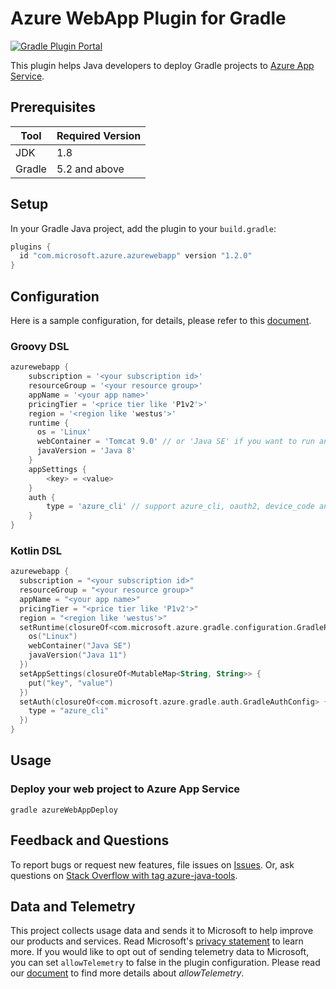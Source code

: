 # Azure WebApp Plugin for Gradle
[![Gradle Plugin Portal](https://img.shields.io/maven-metadata/v.svg?colorB=007ec6&label=Azure+WebApp+Plugin+for+Gradle&metadataUrl=https%3A%2F%2Fplugins.gradle.org%2Fm2%2Fcom%2Fmicrosoft%2Fazure%2Fazure-webapp-gradle-plugin%2Fmaven-metadata.xml)](https://plugins.gradle.org/plugin/com.microsoft.azure.azurewebapp)

This plugin helps Java developers to deploy Gradle projects to [Azure App Service](https://docs.microsoft.com/en-us/azure/app-service/).


## Prerequisites

Tool | Required Version
---|---
JDK | 1.8
Gradle | 5.2 and above


## Setup
In your Gradle Java project, add the plugin to your `build.gradle`:
```groovy
plugins {
  id "com.microsoft.azure.azurewebapp" version "1.2.0"
}
```

## Configuration
Here is a sample configuration, for details, please refer to this [document](https://github.com/microsoft/azure-gradle-plugins/wiki/Webapp-Configuration).
### Groovy DSL
```groovy
azurewebapp {
    subscription = '<your subscription id>'
    resourceGroup = '<your resource group>'
    appName = '<your app name>'
    pricingTier = '<price tier like 'P1v2'>'
    region = '<region like 'westus'>'
    runtime {
      os = 'Linux'
      webContainer = 'Tomcat 9.0' // or 'Java SE' if you want to run an executable jar
      javaVersion = 'Java 8'
    }
    appSettings {
        <key> = <value>
    }
    auth {
        type = 'azure_cli' // support azure_cli, oauth2, device_code and service_principal
    }
}
```

### Kotlin DSL
```kotlin
azurewebapp {
  subscription = "<your subscription id>"
  resourceGroup = "<your resource group>"
  appName = "<your app name>"
  pricingTier = "<price tier like 'P1v2'>"
  region = "<region like 'westus'>"
  setRuntime(closureOf<com.microsoft.azure.gradle.configuration.GradleRuntimeConfig> {
    os("Linux")
    webContainer("Java SE")
    javaVersion("Java 11")
  })
  setAppSettings(closureOf<MutableMap<String, String>> {
    put("key", "value")
  })
  setAuth(closureOf<com.microsoft.azure.gradle.auth.GradleAuthConfig> {
    type = "azure_cli"
  })
}
```

## Usage

### Deploy your web project to Azure App Service
```shell
gradle azureWebAppDeploy
```

## Feedback and Questions
To report bugs or request new features, file issues on [Issues](https://github.com/microsoft/azure-gradle-plugins/issues). Or, ask questions on [Stack Overflow with tag azure-java-tools](https://stackoverflow.com/questions/tagged/azure-java-tools).

## Data and Telemetry
This project collects usage data and sends it to Microsoft to help improve our products and services.
Read Microsoft's [privacy statement](https://privacy.microsoft.com/en-us/privacystatement) to learn more.
If you would like to opt out of sending telemetry data to Microsoft, you can set `allowTelemetry` to false in the plugin configuration.
Please read our [document](https://github.com/microsoft/azure-gradle-plugins/wiki/Configuration) to find more details about *allowTelemetry*.
